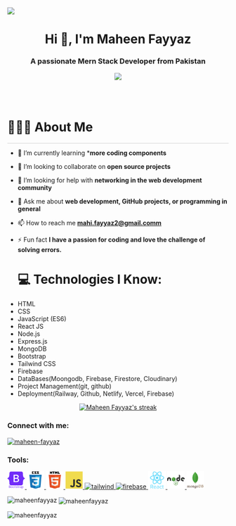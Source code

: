 <img align="center" src="https://xclcamps.com/wp-content/uploads/coding-difference-1.jpg">

<h1 align="center">Hi 👋, I'm Maheen Fayyaz</h1>
<h3 align="center">A passionate Mern Stack Developer from Pakistan</h3>

<p align="center" dir="auto">
<a href="https://github.com/Umra-Badar20"><img src="https://readme-typing-svg.herokuapp.com/?lines=WEB%20-%20Developer;Coding-Enthusiast%20;Self-Learner;and;Always%20learning%20new%20things&font=Fira%20Code&center=true&width=440&height=45&color=0844a3&vCenter=true&size=22"></a>
</p><br/><br/>

<h1 align="left">🙋🏻‍♀️ About Me </h1>

<div style="height:0.1px;background-color:#d0d0d0;"></div>

- 🌱 I’m currently learning ***more coding components**

- 👯 I’m looking to collaborate on **open source projects**

- 🤝 I’m looking for help with **networking in the web development community**

- 💬 Ask me about **web development, GitHub projects, or programming in general**
  
- 📫 How to reach me **mahi.fayyaz2@gmail.comm**

- ⚡ Fun fact **I have a passion for coding and love the challenge of solving errors.**

  <h1 align="left">💻 Technologies I Know:</h1>
<ul>
    <li>HTML</li>
    <li>CSS</li>
    <li>JavaScript (ES6)</li>
    <li>React JS</li>
    <li>Node.js</li>
    <li>Express.js</li>
    <li>MongoDB</li>
    <li>Bootstrap</li>
    <li>Tailwind CSS</li>
    <li>Firebase</li>
    <li>DataBases(Moongodb, Firebase, Firestore, Cloudinary)</li>
    <li>Project Management(git, github)</li>
    <li>Deployment(Railway, Github, Netlify, Vercel, Firebase)</li>
</ul>

<p align="center">
<a href="https://github.com/Umra-Badar20">
 <img title="🔥 Get streak stats for your profile at git.io/streak-stats" alt="Maheen Fayyaz's streak" src="https://github-readme-streak-stats.herokuapp.com/?user=Umra-Badar20&theme=neon-dark"/>
</a>
</p>

<h3 align="left">Connect with me:</h3>
<p align="left">
<a href="https://linkedin.com/in/maheen-fayyaz" target="blank"><img align="center" src="https://raw.githubusercontent.com/rahuldkjain/github-profile-readme-generator/master/src/images/icons/Social/linked-in-alt.svg" alt="maheen-fayyaz" height="30" width="40" /></a>
</p>

<h3 align="left">Tools:</h3>
<p align="left">
    <a href="https://getbootstrap.com" target="_blank" rel="noreferrer">
        <img src="https://raw.githubusercontent.com/devicons/devicon/master/icons/bootstrap/bootstrap-plain-wordmark.svg" alt="bootstrap" width="40" height="40"/>
    </a>
    <a href="https://www.w3schools.com/css/" target="_blank" rel="noreferrer">
        <img src="https://raw.githubusercontent.com/devicons/devicon/master/icons/css3/css3-original-wordmark.svg" alt="css3" width="40" height="40"/>
    </a>
    <a href="https://www.w3.org/html/" target="_blank" rel="noreferrer">
        <img src="https://raw.githubusercontent.com/devicons/devicon/master/icons/html5/html5-original-wordmark.svg" alt="html5" width="40" height="40"/>
    </a>
    <a href="https://developer.mozilla.org/en-US/docs/Web/JavaScript" target="_blank" rel="noreferrer">
        <img src="https://raw.githubusercontent.com/devicons/devicon/master/icons/javascript/javascript-original.svg" alt="javascript" width="40" height="40"/>
    </a>
   <a href="https://tailwindcss.com/" target="_blank" rel="noreferrer"> 
    <img src="https://www.vectorlogo.zone/logos/tailwindcss/tailwindcss-icon.svg" alt="tailwind" width="30" height="30"/> 
  </a>
    <a href="https://firebase.google.com/" target="_blank" rel="noreferrer">
        <img src="https://www.vectorlogo.zone/logos/firebase/firebase-icon.svg" alt="firebase" width="40" height="40"/>
    </a>
    <a href="https://reactjs.org/" target="_blank" rel="noreferrer">
        <img src="https://raw.githubusercontent.com/devicons/devicon/master/icons/react/react-original-wordmark.svg" alt="react" width="40" height="40"/>
    </a>
    <a href="https://nodejs.org/" target="_blank" rel="noreferrer">
        <img src="https://raw.githubusercontent.com/devicons/devicon/master/icons/nodejs/nodejs-original-wordmark.svg" alt="nodejs" width="40" height="40"/>
    </a>
    <a href="https://www.mongodb.com/" target="_blank" rel="noreferrer">
        <img src="https://raw.githubusercontent.com/devicons/devicon/master/icons/mongodb/mongodb-original-wordmark.svg" alt="mongodb" width="40" height="40"/>
    </a>




<p><img align="left" src="https://github-readme-stats.vercel.app/api/top-langs?username=maheenfayyaz&show_icons=true&locale=en&layout=compact" alt="maheenfayyaz" /></p>

<p>&nbsp;<img align="center" src="https://github-readme-stats.vercel.app/api?username=maheenfayyaz&show_icons=true&locale=en" alt="maheenfayyaz" /></p>

<p><img align="center" src="https://github-readme-streak-stats.herokuapp.com/?user=maheenfayyaz&" alt="maheenfayyaz" /></p>

